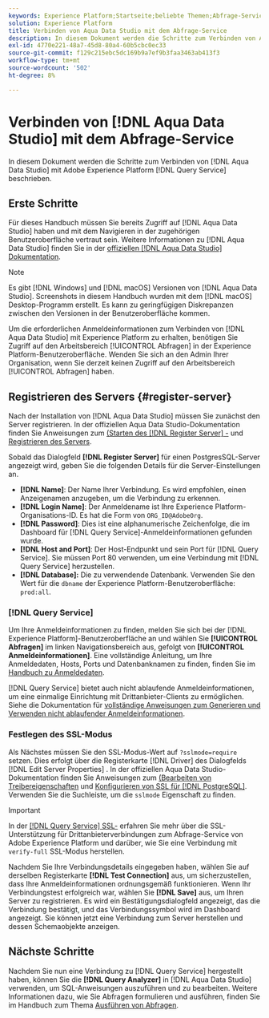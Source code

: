 ```yaml
---
keywords: Experience Platform;Startseite;beliebte Themen;Abfrage-Service;Abfrage-Service;Aqua Data Studio;Aqua Data Studio;Verbinden mit dem Abfrage-Service;
solution: Experience Platform
title: Verbinden von Aqua Data Studio mit dem Abfrage-Service
description: In diesem Dokument werden die Schritte zum Verbinden von Aqua Data Studio mit Query Service von Adobe Experience Platform erläutert.
exl-id: 4770e221-48a7-45d8-80a4-60b5cbc0ec33
source-git-commit: f129c215ebc5dc169b9a7ef9b3faa3463ab413f3
workflow-type: tm+mt
source-wordcount: '502'
ht-degree: 8%

---
```


# Verbinden von [!DNL Aqua Data Studio] mit dem Abfrage-Service

In diesem Dokument werden die Schritte zum Verbinden von [!DNL Aqua Data Studio] mit Adobe Experience Platform [!DNL Query Service] beschrieben.

## Erste Schritte

Für dieses Handbuch müssen Sie bereits Zugriff auf [!DNL Aqua Data Studio] haben und mit dem Navigieren in der zugehörigen Benutzeroberfläche vertraut sein. Weitere Informationen zu [!DNL Aqua Data Studio] finden Sie in der [offiziellen [!DNL Aqua Data Studio] Dokumentation](https://www.aquaclusters.com/app/home/project/public/aquadatastudio/wikibook/Documentation21.1/page/0/Aqua-Data-Studio-21-1).

>[!NOTE]
>
>Es gibt [!DNL Windows] und [!DNL macOS] Versionen von [!DNL Aqua Data Studio]. Screenshots in diesem Handbuch wurden mit dem [!DNL macOS] Desktop-Programm erstellt. Es kann zu geringfügigen Diskrepanzen zwischen den Versionen in der Benutzeroberfläche kommen.

Um die erforderlichen Anmeldeinformationen zum Verbinden von [!DNL Aqua Data Studio] mit Experience Platform zu erhalten, benötigen Sie Zugriff auf den Arbeitsbereich [!UICONTROL Abfragen] in der Experience Platform-Benutzeroberfläche. Wenden Sie sich an den Admin Ihrer Organisation, wenn Sie derzeit keinen Zugriff auf den Arbeitsbereich [!UICONTROL Abfragen] haben.

## Registrieren des Servers {#register-server}

Nach der Installation von [!DNL Aqua Data Studio] müssen Sie zunächst den Server registrieren. In der offiziellen Aqua Data Studio-Dokumentation finden Sie Anweisungen zum [&#x200B; (Starten des  [!DNL Register Server] -](https://www.aquaclusters.com/app/home/project/public/aquadatastudio/wikibook/Documentation18/page/81/Registering-a-Database-Server#launching_the_register_server_dialog) und [Registrieren des Servers](https://www.aquaclusters.com/app/home/project/public/aquadatastudio/wikibook/Documentation18/page/81/Registering-a-Database-Server#steps_to_register_a_server_in_aqua_data_studio).

Sobald das Dialogfeld **[!DNL Register Server]** für einen PostgresSQL-Server angezeigt wird, geben Sie die folgenden Details für die Server-Einstellungen an.

- **[!DNL Name]**: Der Name Ihrer Verbindung. Es wird empfohlen, einen Anzeigenamen anzugeben, um die Verbindung zu erkennen.
- **[!DNL Login Name]**: Der Anmeldename ist Ihre Experience Platform-Organisations-ID. Es hat die Form von `ORG_ID@AdobeOrg`.
- **[!DNL Password]**: Dies ist eine alphanumerische Zeichenfolge, die im Dashboard für [!DNL Query Service]-Anmeldeinformationen gefunden wurde.
- **[!DNL Host and Port]**: Der Host-Endpunkt und sein Port für [!DNL Query Service]. Sie müssen Port 80 verwenden, um eine Verbindung mit [!DNL Query Service] herzustellen.
- **[!DNL Database]:** Die zu verwendende Datenbank. Verwenden Sie den Wert für die `dbname` der Experience Platform-Benutzeroberfläche: `prod:all`.

### [!DNL Query Service]

Um Ihre Anmeldeinformationen zu finden, melden Sie sich bei der [!DNL Experience Platform]-Benutzeroberfläche an und wählen Sie **[!UICONTROL Abfragen]** im linken Navigationsbereich aus, gefolgt von **[!UICONTROL Anmeldeinformationen]**. Eine vollständige Anleitung, um Ihre Anmeldedaten, Hosts, Ports und Datenbanknamen zu finden, finden Sie im [Handbuch zu Anmeldedaten](../ui/credentials.md).

[!DNL Query Service] bietet auch nicht ablaufende Anmeldeinformationen, um eine einmalige Einrichtung mit Drittanbieter-Clients zu ermöglichen. Siehe die Dokumentation für [vollständige Anweisungen zum Generieren und Verwenden nicht ablaufender Anmeldeinformationen](../ui/credentials.md#non-expiring-credentials).

### Festlegen des SSL-Modus

Als Nächstes müssen Sie den SSL-Modus-Wert auf `?sslmode=require` setzen. Dies erfolgt über die Registerkarte [!DNL Driver] des Dialogfelds [!DNL Edit Server Properties] . In der offiziellen Aqua Data Studio-Dokumentation finden Sie Anweisungen zum [&#x200B; (Bearbeiten von Treibereigenschaften](https://www.aquaclusters.com/app/home/project/public/aquadatastudio/wikibook/Documentation13/page/116/PostgreSQL#drivers) und [Konfigurieren von SSL für [!DNL PostgreSQL]](https://www.aquaclusters.com/app/home/project/public/aquadatastudio/wikibook/Documentation20/page/SSL-Configuration/SSL-Configuration). Verwenden Sie die Suchleiste, um die `sslmode` Eigenschaft zu finden.

>[!IMPORTANT]
>
>In der [[!DNL Query Service] SSL-](./ssl-modes.md) erfahren Sie mehr über die SSL-Unterstützung für Drittanbieterverbindungen zum Abfrage-Service von Adobe Experience Platform und darüber, wie Sie eine Verbindung mit `verify-full` SSL-Modus herstellen.

Nachdem Sie Ihre Verbindungsdetails eingegeben haben, wählen Sie auf derselben Registerkarte **[!DNL Test Connection]** aus, um sicherzustellen, dass Ihre Anmeldeinformationen ordnungsgemäß funktionieren. Wenn Ihr Verbindungstest erfolgreich war, wählen Sie **[!DNL Save]** aus, um Ihren Server zu registrieren. Es wird ein Bestätigungsdialogfeld angezeigt, das die Verbindung bestätigt, und das Verbindungssymbol wird im Dashboard angezeigt. Sie können jetzt eine Verbindung zum Server herstellen und dessen Schemaobjekte anzeigen.

## Nächste Schritte

Nachdem Sie nun eine Verbindung zu [!DNL Query Service] hergestellt haben, können Sie die **[!DNL Query Analyzer]** in [!DNL Aqua Data Studio] verwenden, um SQL-Anweisungen auszuführen und zu bearbeiten. Weitere Informationen dazu, wie Sie Abfragen formulieren und ausführen, finden Sie im Handbuch zum Thema [Ausführen von Abfragen](../best-practices/writing-queries.md).
